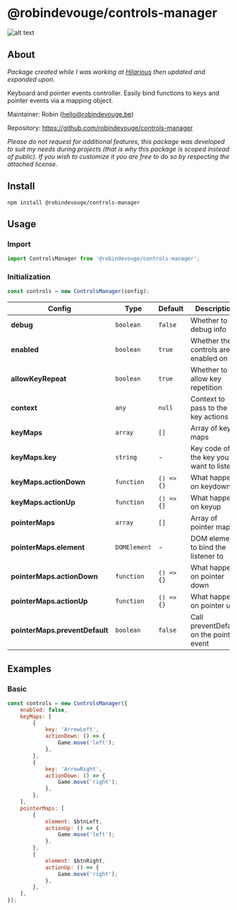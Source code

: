 # @robindevouge/controls-manager

![alt text](https://img.shields.io/badge/version-1.0.0-informational)

## About

_Package created while I was working at [Hilarious](https://hilarious.be) then updated and expanded upon._

Keyboard and pointer events controller. Easily bind functions to keys and pointer events via a mapping object.

Maintainer: Robin (hello@robindevouge.be)

Repository: https://github.com/robindevouge/controls-manager

_Please do not request for additional features, this package was developed to suit my needs during projects (that is why this package is scoped instead of public). If you wish to customize it you are free to do so by respecting the attached license._

## Install

```console
npm install @robindevouge/controls-manager
```

## Usage

### Import

```javascript
import ControlsManager from '@robindevouge/controls-manager';
```

### Initialization

```javascript
const controls = new ControlsManager(config);
```

| Config                         | Type         | Default    | Description                              |
| ------------------------------ | ------------ | ---------- | ---------------------------------------- |
| **debug**                      | `boolean`    | `false`    | Whether to log debug info                |
| **enabled**                    | `boolean`    | `true`     | Whether the controls are enabled on init |
| **allowKeyRepeat**             | `boolean`    | `true`     | Whether to allow key repetition          |
| **context**                    | `any`        | `null`     | Context to pass to the key actions       |
| **keyMaps**                    | `array`      | `[]`       | Array of key maps                        |
| **keyMaps.key**                | `string`     | -          | Key code of the key you want to listen   |
| **keyMaps.actionDown**         | `function`   | `() => {}` | What happens on keydown                  |
| **keyMaps.actionUp**           | `function`   | `() => {}` | What happens on keyup                    |
| **pointerMaps**                | `array`      | `[]`       | Array of pointer maps                    |
| **pointerMaps.element**        | `DOMElement` | -          | DOM element to bind the listener to      |
| **pointerMaps.actionDown**     | `function`   | `() => {}` | What happens on pointer down             |
| **pointerMaps.actionUp**       | `function`   | `() => {}` | What happens on pointer up               |
| **pointerMaps.preventDefault** | `boolean`    | `false`    | Call preventDefault on the pointer event |

## Examples

### Basic

```javascript
const controls = new ControlsManager({
	enabled: false,
	keyMaps: [
		{
			key: 'ArrowLeft',
			actionDown: () => {
				Game.move('left');
			},
		},
		{
			key: 'ArrowRight',
			actionDown: () => {
				Game.move('right');
			},
		},
	],
	pointerMaps: [
		{
			element: $btnLeft,
			actionUp: () => {
				Game.move('left');
			},
		},
		{
			element: $btnRight,
			actionUp: () => {
				Game.move('right');
			},
		},
	],
});
```
